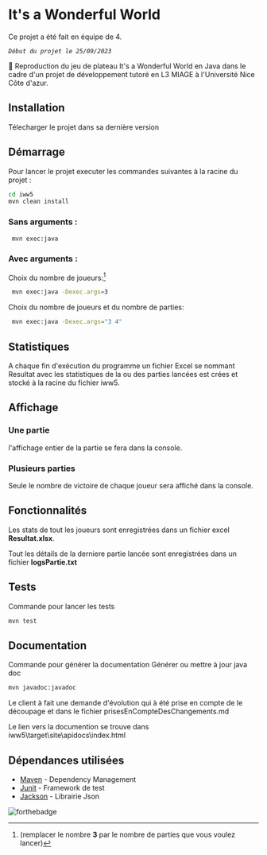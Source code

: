 # It's a Wonderful World

Ce projet a été fait en équipe de 4. 

_`Début du projet le 25/09/2023`_

🎲
Reproduction du jeu de plateau It's a Wonderful World en Java dans le cadre d'un projet de développement tutoré
en L3 MIAGE à l'Université Nice Côte d'azur.

## Installation

Télecharger le projet dans sa dernière version

## Démarrage
Pour lancer le projet executer les commandes suivantes à la racine du projet :

``` sh
cd iww5
mvn clean install
```

### Sans arguments :
``` sh
 mvn exec:java
 ```

### Avec arguments :

[^1]:(remplacer le nombre **3** par le nombre de parties que vous voulez lancer)

Choix du nombre de joueurs:[^1]
``` sh
 mvn exec:java -Dexec.args=3
 ```

Choix du nombre de joueurs et du nombre de parties:
``` sh
 mvn exec:java -Dexec.args="3 4"
 ```
## Statistiques

A chaque fin d'exécution du programme un fichier Excel se nommant Resultat avec les statistiques de la ou des parties lancées est crées et stocké à la racine du fichier iww5.

## Affichage

### Une partie
l'affichage entier de la partie se fera dans la console.

### Plusieurs parties
Seule le nombre de victoire de chaque joueur sera affiché dans la console.

## Fonctionnalités

Les stats de tout les joueurs sont enregistrées dans un fichier excel **Resultat.xlsx**.

Tout les détails de la derniere partie lancée sont enregistrées dans un fichier **logsPartie.txt**

## Tests
Commande pour lancer les tests
 ``` sh
mvn test
 ```


## Documentation
Commande pour générer la documentation
Générer ou mettre à jour java doc
 ``` sh
mvn javadoc:javadoc
 ```

Le client à fait une demande d'évolution qui à été prise en compte de le découpage et dans le fichier prisesEnCompteDesChangements.md

Le lien vers la documention se trouve dans iww5\target\site\apidocs\index.html

## Dépendances utilisées

- [Maven](https://maven.apache.org/) - Dependency Management
- [Junit](https://junit.org/junit5/) - Framework de test
- [Jackson](https://mvnrepository.com/artifact/com.fasterxml.jackson.core/jackson-core) - Librairie Json



![forthebadge](https://forthebadge.com/images/badges/made-with-java.svg)
